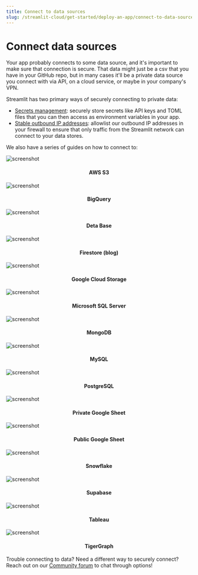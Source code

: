 ```yaml
---
title: Connect to data sources
slug: /streamlit-cloud/get-started/deploy-an-app/connect-to-data-sources
---
```


# Connect data sources

Your app probably connects to some data source, and it's important to make sure that connection is secure. That data might just be a csv that you have in your GitHub repo, but in many cases it'll be a private data source you connect with via API, on a cloud service, or maybe in your company's VPN.

Streamlit has two primary ways of securely connecting to private data:

- [Secrets management](/streamlit-cloud/get-started/deploy-an-app/connect-to-data-sources/secrets-management): securely store secrets like API keys and TOML files that you can then access as environment variables in your app.
- [Stable outbound IP addresses](/streamlit-cloud/get-started/deploy-an-app/connect-to-data-sources/stable-outbound-ip-addresses): allowlist our outbound IP addresses in your firewall to ensure that only traffic from the Streamlit network can connect to your data stores.

We also have a series of guides on how to connect to:

<TileContainer>
<RefCard href="/knowledge-base/tutorials/databases/aws-s3">

<Image pure alt="screenshot" src="/images/databases/s3.png" />

<h4 align="center">AWS S3</h4>

</RefCard>

<RefCard href="/knowledge-base/tutorials/databases/bigquery">

<Image pure alt="screenshot" src="/images/databases/bigquery.png" />

<h4 align="center">BigQuery</h4>

</RefCard>

<RefCard href="/knowledge-base/tutorials/databases/deta-base">

<Image pure alt="screenshot" src="/images/databases/deta-base.png" />

<h4 align="center">Deta Base</h4>

</RefCard>

<RefCard href="https://blog.streamlit.io/streamlit-firestore/">

<Image pure alt="screenshot" src="/images/databases/firestore.png" />

<h4 align="center">Firestore (blog)</h4>

</RefCard>

<RefCard href="/knowledge-base/tutorials/databases/gcs">

<Image pure alt="screenshot" src="/images/databases/gcs.png" />

<h4 align="center">Google Cloud Storage</h4>

</RefCard>

<RefCard href="/knowledge-base/tutorials/databases/mssql">

<Image pure alt="screenshot" src="/images/databases/mssql.png" />

<h4 align="center">Microsoft SQL Server</h4>

</RefCard>

<RefCard href="/knowledge-base/tutorials/databases/mongodb">

<Image pure alt="screenshot" src="/images/databases/mongodb.png" />

<h4 align="center">MongoDB</h4>

</RefCard>

<RefCard href="/knowledge-base/tutorials/databases/mysql">

<Image pure alt="screenshot" src="/images/databases/mysql.png" />

<h4 align="center">MySQL</h4>

</RefCard>

<RefCard href="/knowledge-base/tutorials/databases/postgresql">

<Image pure alt="screenshot" src="/images/databases/postgresql.png" />

<h4 align="center">PostgreSQL</h4>

</RefCard>

<RefCard href="/knowledge-base/tutorials/databases/private-gsheet">

<Image pure alt="screenshot" src="/images/databases/gsheet.png" />

<h4 align="center">Private Google Sheet</h4>

</RefCard>

<RefCard href="/knowledge-base/tutorials/databases/public-gsheet">

<Image pure alt="screenshot" src="/images/databases/gsheet.png" />

<h4 align="center">Public Google Sheet</h4>

</RefCard>

<RefCard href="/knowledge-base/tutorials/databases/snowflake">

<Image pure alt="screenshot" src="/images/databases/snowflake.png" />

<h4 align="center">Snowflake</h4>

</RefCard>

<RefCard href="/knowledge-base/tutorials/databases/supabase">

<Image pure alt="screenshot" src="/images/databases/supabase.png" />

<h4 align="center">Supabase</h4>

</RefCard>

<RefCard href="/knowledge-base/tutorials/databases/tableau">

<Image pure alt="screenshot" src="/images/databases/tableau.png" />

<h4 align="center">Tableau</h4>

</RefCard>

<RefCard href="/knowledge-base/tutorials/databases/tigergraph">

<Image pure alt="screenshot" src="/images/databases/tigergraph.png" />

<h4 align="center">TigerGraph</h4>

</RefCard>
</TileContainer>

<Note>

Trouble connecting to data? Need a different way to securely connect? Reach out on our [Community forum](https://discuss.streamlit.io) to chat through options!

</Note>
